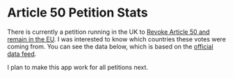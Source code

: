 # Article 50 Petition Stats

There is currently a petition running in the UK to [Revoke Article 50 and remain in the EU](https://petition.parliament.uk/petitions/241584). I was interested to know which countries these votes were coming from. You can see the data below, which is based on the [official data feed](https://petition.parliament.uk/petitions/241584.json).

I plan to make this app work for all petitions next.